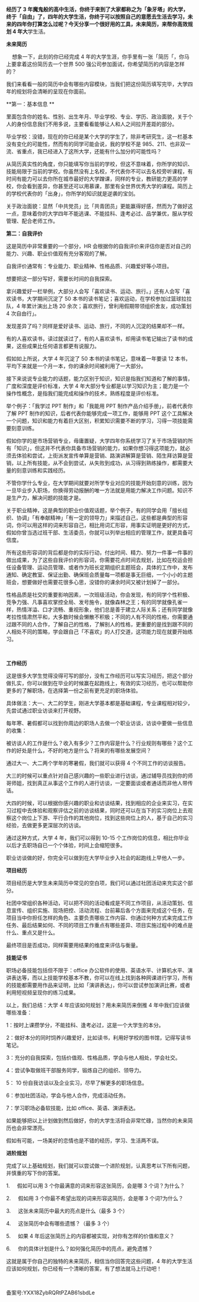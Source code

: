 **经历了 3 年魔鬼般的高中生活，你终于来到了大家都称之为「象牙塔」的大学，终于「自由」了，四年的大学生活，你终于可以按照自己的意愿去生活去学习，未来的四年你打算怎么过呢？今天分享一个很好用的工具，未来简历，来帮你高效规划 4 年大**学生活。

**未来简历**

    想象一下，此刻的你已经完成 4 年的大学生涯，你手里有一张「简历「，你马上要拿着这份简历去一个世界 500 强公司参加面试，你希望简历的内容是怎样的？

我们来看看一般的简历中会有哪些内容模块，当我们把这份简历填写完毕，大学四年的规划将会清晰的呈现在你面前。

**第一：基本信息 **

里面包含你的姓名、性别、出生年月、毕业学校、专业、学历、政治面貌，关于个人的身份信息我们不用多说，主要看看能够让人和人之间拉开差距的部分。

毕业学校：没错，现在的你已经是某个大学的学生了，除非考研究生，这一栏基本没有变化的可能性，然而有的同学可能会说，我的学校不是 985、211、也非双一流、省重点，我已经进入了这所大学，还能有什么加分的可能性吗？

从简历真实性的角度，你只能填写你当前的学校，但这不意味着，你所学的知识、技能局限于当前的学校。你虽然没有上名校，不代表你不可以去名校旁听课程，有时间有能力可以去你所在城市最好的大学蹭课，同样的专业，教研能力更高的学校，你会看到差异，你甚至还可以用慕课，那里有全世界优秀大学的课程。简历上的学校代表你的「出身」，你所学的知识就是逆袭的宝剑。

关于政治面貌：显然「中共党员」比「共青团员」更能赢得好感，然而为了做好这一点，意味着你的大学四年不能逃课、不能挂科、逢考必过、品学兼优，服从学校管理、配合老师工作。

**第二：自我评价**

这是简历中非常重要的一个部分，HR 会根据你的自我评价来评估你是否对自己的能力、兴趣、职业价值观有充分客观的了解。

自我评价通常有：专业能力、职业精神、性格品质、兴趣爱好等小项目。

想要把这一部分写好，需要长时间的自我探索。

拿兴趣爱好一栏举例，大部分人会写「喜欢读书、运动、旅行。」还有人会写「喜欢读书，大学期间沉淀了 50 本书的读书笔记；喜欢运动，在学校参加过篮球拉拉队，4 年累计演出上场 20 余次；喜欢旅行，曾利用假期带领组织舍友，成功策划 4 次自由行」。

发现差异了吗？同样是爱好读书、运动、旅行，不同的人沉淀的结果却不一样。

有的人喜欢读书，读过就读过了，有的人喜欢读书，却用读书笔记输出了读书的成果，这些成果比任何语言都更有说服力。

假如如上所说，大学 4 年沉淀了 50 本书的读书笔记，意味着一年要读 12 本书，平均下来就是一个月一本，你的课余时间被利用了一大部分。

接下来说说专业能力的话题，能力区别于知识，知识是指我们知道和了解的事情，广度和深度是评价标准，大学 4 年大部分专业都是以学习知识为主；能力是一个操作性概念，是指我们能完成和操作的技术，熟练程度是评价标准。

举个例子：「我学过 PPT 制作」和「我能用 PPT 制作产品介绍手册」，前者代表你了解 PPT 制作的知识，后者代表你能够完成一项工作，能够用 PPT 这个工具解决一个问题，知识和能力有着巨大区别，积累知识需要不断的学习，习得一项技能需要刻意训练。

假如你学的是市场营销专业，毋庸置疑，大学四年你系统学习了关于市场营销的所有「知识」，但这并不代表你具备市场营销的能力，如果你想习得这项能力，就必须去体验和尝试，上街派发宣传单算是营销、路演讲解算是营销、陌生拜访算是营销，以上所有技能，从不会到尝试，从失败到成功，从习得到熟练操作，都需要大量的刻意训练和实践经历。

不管你学什么专业，在大学期间就要对所学专业对应的技能开始刻意的训练，因为一旦毕业步入职场，你换得劳动报酬的唯一方法就是用能力解决工作问题。知识不是生产力，解决问题的技能才是。

关于职业精神，这是典型的职业价值观话题，举个例子，有的同学会用「擅长组织、协调」「有奉献精神」「有一定的领导力」来描述自己，这些都是典型的形容词，你可以用这样的词来形容自己，相比用词汇形容，用事实证明是更好的方式，假如你曾当选过班干部、生活委员，你就可以列举出相应的管理工作，就更具备可信度。

所有这些形容词的背后都是你的实际行动，付出时间、精力、努力一件事一件事的做出成果，为了这些自我评价的形容词，你需要花点时间去规划，比如在校运会担任设备管理、运动员管理、或者作为班长定期组织主题班会，具体的工作中，发布通知、确定教室、保证出勤、确保班会质量每一项都是事无巨细，一个小小的主题班会，想要做好也需要花很多心思，没错你的课余时间又被计划掉了一部分。

性格品质是社交的重要影响因素，一次班级活动，你会发现，有的同学个性积极、竞争力强、凡事喜欢掌控全局、发号施令，就像森林之王；有的同学就像孔雀一样，热情洋溢、口才流畅、重视形象，他们总是善于建立人际关系；还有同学就像考拉性情肃然平和，大多数时候会懒散不积极；不同的人有不同的性格，你需要通过跟不同的人合作，了解自己的性格，了解别人的性格，更重要的是找到跟不同的人相处不同的策略，学会跟自己「不喜欢」的人打交道，这项能力现在就要开始练习。

 

**工作经历**

这是很多大学生觉得没得可写的部分，没有工作经历可以写实习经历，把这个部分做扎实，你可以做到在毕业的时候赢在起跑线上，有效的实习经历，也可以帮助你更多的了解职场，在选择第一份之前有更充足的职场体验。

具体做法：大一、大二的学生，刚进大学基本都是基础课程，专业课程相对较少，先尝试通过职业访谈来打开视野。

每年寒、暑假都可以找到你周边的职场人去做一个职业访谈，访谈中要做一些信息的收集：

被访谈人的工作是什么？收入有多少？工作内容是什么？行业规则有哪些？这个工作的好处是什么，不好的地方是什么？将来的有哪些发展空间？

通过大一、大二两个学年的寒暑假，我们就可以获得 4 个不同工作的访谈报告。

大三的时候可以重点针对自己感兴趣的一些职业进行访谈，通过辅导员找到你的师哥师姐，找到真正从事这个工作的人进行访谈，一定要面谈或者通话而非他人带传话。

大四的时候，可以根据你感兴趣的职业和访谈结果，找到相应的企业来实习，在实习过程中去体验和观察评估之前的访谈结果，同时还可以在当下的实习岗位上去观察这个岗位上下游、平行合作的其他岗位，找到这些岗位上的人，基于自己的实习经验，去做更多更深层次的访谈。

通过这种方式，大学 4 年，我们可以得到 10-15 个工作岗位的信息，相比你毕业以后才去职场自已一个个体验，时间上会缩短很多。

职业访谈做的好，你完全可以做到在大学毕业步入社会的起跑线上早他人一步。

**项目经历**

项目经历是大学生未来简历中常见的空白项，我们可以通过社团活动来充实这个部分。

社团中常组织各种活动，可以把不同的活动看成是不同工作项目，从活动策划、信息宣传、组织实施、现场把控、活动流程、台前幕后各个方面来完成这个任务，在项目当中你担任怎样的角色、主要负责哪些工作内容、你通过何种方式来完成工作任务、最后结果如何、不同的项目工作重点有哪些差异、项目实施过程中的难点是什么、重点又是什么。

最终项目是否成功，同样需要用结果的维度来评估与衡量。

**技能证书**

职场必备技能包括但不限于：office 办公软件的使用、英语水平、计算机水平、演讲表达等，而以上技能学校基本不教，你可以在线上找到各种网课进行学习，所有的技能都需要用作品来证明，比如「演讲表达」，你可以尝试参加演讲比赛，或者利用短视频呈现你的练习成果。

以上，我们总结：大学 4 年应该如何规划？用未来简历来倒推 4 年中我们应该做哪些准备：

1：按时上课攒学分，不能挂科、逢考必过，这是一个大学生的本分。

2：做好本分的同时饲养兴趣爱好，比如读书，利用好学校的图书馆，记得写读书笔记。

3：充分的自我探索，包括价值观、性格品质，学会与他人相处，学会社交。

4：尝试争取做班干部服务同学，锻炼自己的组织、领导力。

5： 10 份自我访谈以及企业实习，尽早了解更多的职场信息。

6：参加社团活动，学会与他人合作，完成活动任务。

7：学习职场必备软技能，比如 office、英语、演讲表达。

如果能够把以上计划做到然后做好，你的大学生活将会非常忙碌，当然你的未来简历也会非常漂亮。

假如有可能，一场美好的恋情也是不错的经历，学习、生活两不误。

**进阶规划**

完成了以上基础规划，我们就可以尝试做一个进阶规划，认真思考以下所有问题，并慎重的写下你的答案。

1\.     假如可以用 3 个你最满意的词来形容这张简历，会是哪 3 个词？为什么？

2\.     假如用 3 个你最不希望出现的词来形容这简历，会是哪 3 个词\?为什么？

3\.     这张未来简历中最大的亮点是什么（最多 3 个）

4\.     这张简历中会有哪些遗憾？（最多 3 个）

5\.     如果 4 年后这张简历上的内容都被实现，对你有怎样的价值和意义？

6\.     你的具体计划是什么？如何强化简历中的亮点，避免遗憾？

这就是属于你自己的独特的未来简历，相信当你回答完这些问题，4 年的大学生活应该如何规划，你已经有一个清晰的答案，有了想法就马上行动吧！

 

备案号:YXX18ZybRQRtPZAB61sbdLe